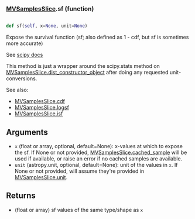 ### [MVSamplesSlice](MVSamplesSlice.md).sf (function)


```py

def sf(self, x=None, unit=None)

```



Expose the survival function (sf; also defined as 1 - cdf, but sf is
sometimes more accurate)

See [scipy docs](https://docs.scipy.org/doc/scipy/reference/generated/scipy.stats.rv_continuous.sf.html)

This method is just a wrapper around the scipy.stats method on
[MVSamplesSlice.dist_constructor_object](MVSamplesSlice.dist_constructor_object.md) after doing any requested unit-conversions.

See also:

* [MVSamplesSlice.cdf](MVSamplesSlice.cdf.md)
* [MVSamplesSlice.logsf](MVSamplesSlice.logsf.md)
* [MVSamplesSlice.isf](MVSamplesSlice.isf.md)

Arguments
----------
* `x` (float or array, optional, default=None): x-values at which to
    expose the sf.  If None or not provided, [MVSamplesSlice.cached_sample](MVSamplesSlice.cached_sample.md)
    will be used if available, or raise an error if no cached samples
    are available.
* `unit` (astropy.unit, optional, default=None): unit of the values
    in `x`.  If None or not provided, will assume they're provided in
    [MVSamplesSlice.unit](MVSamplesSlice.unit.md).

Returns
---------
* (float or array) sf values of the same type/shape as `x`


